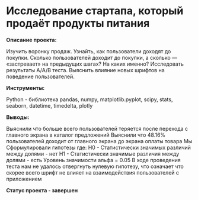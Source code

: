 # Исследование стартапa, который продаёт продукты питания

**Описание проекта:**

Изучить воронку продаж. Узнайть, как пользователи доходят до покупки. Сколько пользователей доходит до покупки, а сколько — «застревает» на предыдущих шагах? На каких именно?
Исследовать результаты А/A/B теста. Выяснить влияние новых шрифтов на поведение пользователей.

**Инструменты:**

Python - библиотека pandas, numpy, matplotlib.pyplot, scipy, stats, seaborn, datetime, timedelta, plotly

**Выводы:**

Выяснили что больше всего пользователей теряется после перехода с главного экрана в каталог предложений
Выяснили что 48.16% пользователей доходит от главного экрана до экрана оплаты товара
Мы Сформулировали гипотезы где:
Н0 - Статистически значимых различий между долями - нет
Н1 - Статистически значимые различия между долями - есть
Уровень значимости альфа = 0.05
В ходе проведения теста нам не удалось отвергнуть нулевую гипотезу, что означает что скорее всего шрифт не влияет на взаимодействия пользователей с приложением

**Статус проекта - завершен** 
